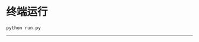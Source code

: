 # 终端运行

```shell
python run.py
```
************************************************************************************************